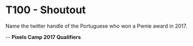 T100 - Shoutout
===============

Name the twitter handle of the Portuguese who won a Pwnie award in 2017.

--
**Pixels Camp 2017 Qualifiers**
